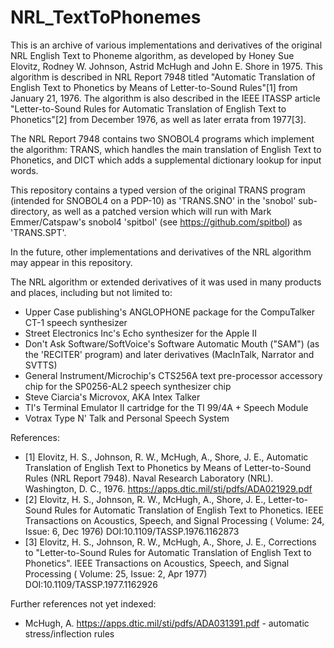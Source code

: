 # NRL_TextToPhonemes

This is an archive of various implementations and derivatives of the original NRL English Text to Phoneme algorithm, as developed by Honey Sue Elovitz, Rodney W. Johnson, Astrid McHugh and John E. Shore in 1975.
This algorithm is described in NRL Report 7948 titled "Automatic Translation of English Text to Phonetics by Means of Letter-to-Sound Rules"[1] from January 21, 1976. The algorithm is also described in the IEEE ITASSP article "Letter-to-Sound Rules for Automatic Translation of English Text to Phonetics"[2] from December 1976, as well as later errata from 1977[3].

The NRL Report 7948 contains two SNOBOL4 programs which implement the algorithm: TRANS, which handles the main translation of English Text to Phonetics, and DICT which adds a supplemental dictionary lookup for input words.

This repository contains a typed version of the original TRANS program (intended for SNOBOL4 on a PDP-10) as 'TRANS.SNO' in the 'snobol' sub-directory, as well as a patched version which will run with Mark Emmer/Catspaw's snobol4 'spitbol' (see https://github.com/spitbol) as 'TRANS.SPT'.

In the future, other implementations and derivatives of the NRL algorithm may appear in this repository.

The NRL algorithm or extended derivatives of it was used in many products and places, including but not limited to:
* Upper Case publishing's ANGLOPHONE package for the CompuTalker CT-1 speech synthesizer
* Street Electronics Inc's Echo synthesizer for the Apple II
* Don't Ask Software/SoftVoice's Software Automatic Mouth ("SAM") (as the 'RECITER' program) and later derivatives (MacInTalk, Narrator and SVTTS)
* General Instrument/Microchip's CTS256A text pre-processor accessory chip for the SP0256-AL2 speech synthesizer chip
* Steve Ciarcia's Microvox, AKA Intex Talker
* TI's Terminal Emulator II cartridge for the TI 99/4A + Speech Module
* Votrax Type N' Talk and Personal Speech System


References:

* [1] Elovitz, H. S., Johnson, R. W., McHugh, A., Shore, J. E., Automatic Translation of English Text to Phonetics by Means of Letter-to-Sound Rules (NRL Report 7948). Naval Research Laboratory (NRL). Washington, D. C., 1976. https://apps.dtic.mil/sti/pdfs/ADA021929.pdf
* [2] Elovitz, H. S., Johnson, R. W., McHugh, A., Shore, J. E., Letter-to-Sound Rules for Automatic Translation of English Text to Phonetics. IEEE Transactions on Acoustics, Speech, and Signal Processing ( Volume: 24, Issue: 6, Dec 1976) DOI:10.1109/TASSP.1976.1162873
* [3] Elovitz, H. S., Johnson, R. W., McHugh, A., Shore, J. E., Corrections to "Letter-to-Sound Rules for Automatic Translation of English Text to Phonetics". IEEE Transactions on Acoustics, Speech, and Signal Processing ( Volume: 25, Issue: 2, Apr 1977) DOI:10.1109/TASSP.1977.1162926

Further references not yet indexed:
* McHugh, A. https://apps.dtic.mil/sti/pdfs/ADA031391.pdf - automatic stress/inflection rules
